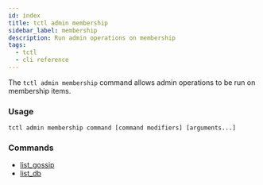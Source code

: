 ```yaml
---
id: index
title: tctl admin membership
sidebar_label: membership
description: Run admin operations on membership
tags:
  - tctl
  - cli reference
---
```


The `tctl admin membership` command allows admin operations to be run on membership items.

### Usage

`tctl admin membership command [command modifiers] [arguments...]`

### Commands

- [list_gossip](/tctl-v1/admin/membership/list_gossip)
- [list_db](/tctl-v1/admin/membership/list_db)
